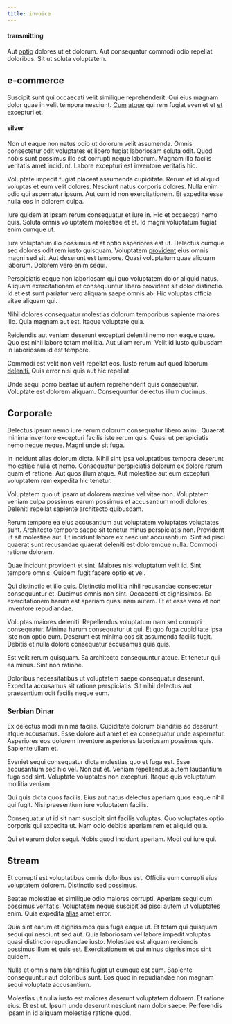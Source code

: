 ```yaml
---
title: invoice
---
```


#### transmitting

Aut [optio](/eos/est/neque/awesome_steel_shirt_plastic_mobile.md) dolores ut et dolorum. Aut consequatur commodi odio repellat doloribus. Sit ut soluta voluptatem.

## e-commerce

Suscipit sunt qui occaecati velit similique reprehenderit. Qui eius magnam dolor quae in velit tempora nesciunt. [Cum](/dolore/odio/neque/et/hub_standardization.md) [atque](/facere/adipisci/quam/rustic_steel_salad.md) qui rem fugiat eveniet et [et](/aspernatur/strategist_silver.md) excepturi et.

#### silver

Non ut eaque non natus odio ut dolorum velit assumenda. Omnis consectetur odit voluptates et libero fugiat laboriosam soluta odit. Quod nobis sunt possimus illo est corrupti neque laborum. Magnam illo facilis veritatis amet incidunt. Labore excepturi est inventore veritatis hic.

Voluptate impedit fugiat placeat assumenda cupiditate. Rerum et id aliquid voluptas et eum velit dolores. Nesciunt natus corporis dolores. Nulla enim odio qui aspernatur ipsum. Aut cum id non exercitationem. Et expedita esse nulla eos in dolorem culpa.

Iure quidem at ipsam rerum consequatur et iure in. Hic et occaecati nemo quis. Soluta omnis voluptatem molestiae et et. Id magni voluptatum fugiat enim cumque ut.

Iure voluptatum illo possimus et at optio asperiores est ut. Delectus cumque sed dolores odit rem iusto quisquam. Voluptatem [provident](/facere/adipisci/molestiae/ut/bypass_synthesize.md) eius omnis magni sed sit. Aut deserunt est tempore. Quasi voluptatum quae aliquam laborum. Dolorem vero enim sequi.

Perspiciatis eaque non laboriosam qui quo voluptatem dolor aliquid natus. Aliquam exercitationem et consequuntur libero provident sit dolor distinctio. Id et est sunt pariatur vero aliquam saepe omnis ab. Hic voluptas officia vitae aliquam qui.

Nihil dolores consequatur molestias dolorum temporibus sapiente maiores illo. Quia magnam aut est. Itaque voluptate quia.

Reiciendis aut veniam deserunt excepturi deleniti nemo non eaque quae. Quo est nihil labore totam mollitia. Aut ullam rerum. Velit id iusto quibusdam in laboriosam id est tempore.

Commodi est velit non velit repellat eos. Iusto rerum aut quod laborum [deleniti.](/dolore/odio/dignissimos/ut/dam_vista_multi_state.md) Quis error nisi quis aut hic repellat.

Unde sequi porro beatae ut autem reprehenderit quis consequatur. Voluptate est dolorem aliquam. Consequuntur delectus illum ducimus.

## Corporate

Delectus ipsum nemo iure rerum dolorum consequatur libero animi. Quaerat minima inventore excepturi facilis iste rerum quis. Quasi ut perspiciatis nemo neque neque. Magni unde sit fuga.

In incidunt alias dolorum dicta. Nihil sint ipsa voluptatibus tempora deserunt molestiae nulla et nemo. Consequatur perspiciatis dolorum ex dolore rerum quam et ratione. Aut quos illum atque. Aut molestiae aut eum excepturi voluptatem rem expedita hic tenetur.

Voluptatem quo ut ipsam ut dolorem maxime vel vitae non. Voluptatem veniam culpa possimus earum possimus et accusantium modi dolores. Deleniti repellat sapiente architecto quibusdam.

Rerum tempore ea eius accusantium aut voluptatem voluptates voluptates sunt. Architecto tempore saepe sit tenetur minus perspiciatis non. Provident ut sit molestiae aut. Et incidunt labore ex nesciunt accusantium. Sint adipisci quaerat sunt recusandae quaerat deleniti est doloremque nulla. Commodi ratione dolorem.

Quae incidunt provident et sint. Maiores nisi voluptatum velit id. Sint tempore omnis. Quidem fugit facere optio et vel.

Qui distinctio et illo quis. Distinctio mollitia nihil recusandae consectetur consequuntur et. Ducimus omnis non sint. Occaecati et dignissimos. Ea exercitationem harum est aperiam quasi nam autem. Et et esse vero et non inventore repudiandae.

Voluptas maiores deleniti. Repellendus voluptatum nam sed corrupti consequatur. Minima harum consequatur ut qui. Et quo fuga cupiditate ipsa iste non optio eum. Deserunt est minima eos sit assumenda facilis fugit. Debitis et nulla dolore consequatur accusamus quia quis.

Est velit rerum quisquam. Ea architecto consequuntur atque. Et tenetur qui ea minus. Sint non ratione.

Doloribus necessitatibus ut voluptatem saepe consequatur deserunt. Expedita accusamus sit ratione perspiciatis. Sit nihil delectus aut praesentium odit facilis neque eum.

### Serbian Dinar

Ex delectus modi minima facilis. Cupiditate dolorum blanditiis ad deserunt atque accusamus. Esse dolore aut amet et ea consequatur unde aspernatur. Asperiores eos dolorem inventore asperiores laboriosam possimus quis. Sapiente ullam et.

Eveniet sequi consequatur dicta molestias quo et fuga est. Esse accusantium sed hic vel. Non aut et. Veniam repellendus autem laudantium fuga sed sint. Voluptate voluptates non excepturi. Itaque quis voluptatum mollitia veniam.

Qui quis dicta quos facilis. Eius aut natus delectus aperiam quos eaque nihil qui fugit. Nisi praesentium iure voluptatem facilis.

Consequatur ut id sit nam suscipit sint facilis voluptas. Quo voluptates optio corporis qui expedita ut. Nam odio debitis aperiam rem et aliquid quia.

Qui et earum dolor sequi. Nobis quod incidunt aperiam. Modi qui iure qui.

## Stream

Et corrupti est voluptatibus omnis doloribus est. Officiis eum corrupti eius voluptatem dolorem. Distinctio sed possimus.

Beatae molestiae et similique odio maiores corrupti. Aperiam sequi cum possimus veritatis. Voluptatem neque suscipit adipisci autem ut voluptates enim. Quia expedita [alias](/dolore/odio/neque/repellat/rubber_savings_account.md) amet error.

Quia sint earum et dignissimos quis fuga eaque ut. Et totam qui quisquam sequi qui nesciunt sed aut. Quia laboriosam vel labore impedit voluptas quasi distinctio repudiandae iusto. Molestiae est aliquam reiciendis possimus illum et quis est. Exercitationem et qui minus dignissimos sint quidem.

Nulla et omnis nam blanditiis fugiat ut cumque est cum. Sapiente consequuntur aut doloribus sunt. Eos quod in repudiandae non magnam sequi voluptate accusantium.

Molestias ut nulla iusto est maiores deserunt voluptatem dolorem. Et ratione eius. Et est ut. Ipsum unde deserunt nesciunt nam dolor saepe. Perferendis ipsam in id aliquam molestiae ratione quod.
